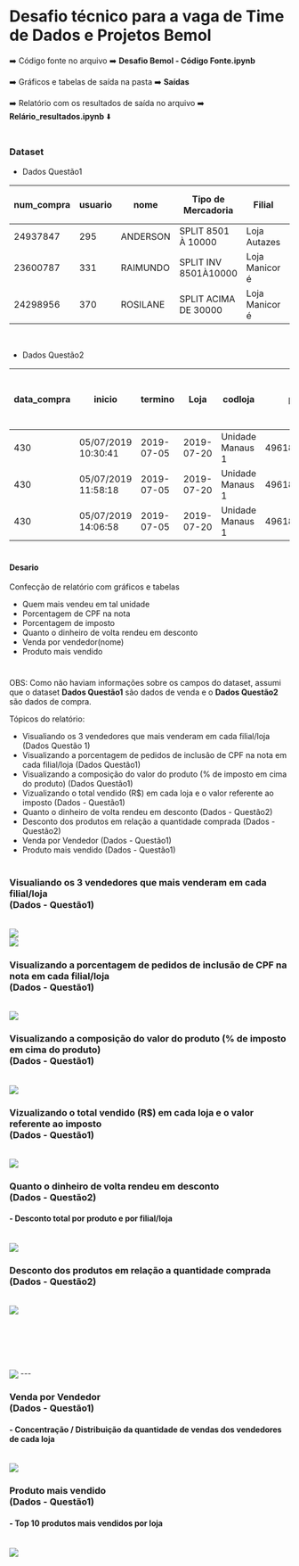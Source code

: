 # Desafio técnico para a vaga de Time de Dados e Projetos  Bemol


:arrow_right: Código fonte no arquivo :arrow_right: **Desafio Bemol - Código Fonte.ipynb**

:arrow_right: Gráficos e tabelas de saída na pasta :arrow_right: **Saídas**

:arrow_right: Relatório com os resultados de saída no arquivo :arrow_right: **Relário_resultados.ipynb** :arrow_down:

#

### Dataset
* Dados Questão1

|num_compra|usuario|nome|Tipo de Mercadoria|Filial|data_compra|valor_compra|Imposto|CPF NA NOTA?|
|---|---|---|---|---|---|---|---|---|
|24937847|295|ANDERSON|SPLIT 8501 À 10000|Loja Autazes|06/04/2020 12:25:13|2582,4|116,208|Sim|
|23600787|331|RAIMUNDO|SPLIT INV 8501À10000|Loja Manicor é |06/04/2020 14:03:55|1919,28|86,3676|Sim|
|24298956|370|ROSILANE|SPLIT ACIMA DE 30000|Loja Manicor é |06/04/2020 14:35:14|10121,04|455,4468|Sim|


<br>

* Dados Questão2

|data_compra|inicio|termino|Loja|codloja|produto|EAN|Valor Unitário Sem Imposto|quantidade|valor_total|Impostos|Dinheiro de Volta (Aplicado direto no total)|
|--|--|--|--|--|--|--|--|--|--|--|--|
|430|05/07/2019 10:30:41|2019-07-05|2019-07-20|Unidade Manaus 1|49618556000135|Smart Pro|190199383180|3000|1|3.331,29|45|
|430|05/07/2019 11:58:18|2019-07-05|2019-07-20|Unidade Manaus 1|49618556000135|Smart Pro|190199383180|3000|1|3.331,29|45|
|430|05/07/2019 14:06:58|2019-07-05|2019-07-20|Unidade Manaus 1|49618556000135|Smart Pro|190199383180|3000|1|3.331,29|45|


#

#### Desario

Confecção de relatório com gráficos e tabelas

* Quem mais vendeu em tal unidade
* Porcentagem de CPF na nota
* Porcentagem de imposto
* Quanto o dinheiro de volta rendeu em desconto
* Venda por vendedor(nome)
* Produto mais vendido

#

OBS: Como não haviam informações sobre os campos do dataset, assumi que o dataset **Dados Questão1** são dados de venda e o **Dados Questão2** são dados de compra.

Tópicos do relatório:

* Visualiando os 3 vendedores que mais venderam em cada filial/loja (Dados Questão 1)
* Visualizando a porcentagem de pedidos de inclusão de CPF na nota em cada filial/loja (Dados Questão1)
* Visualizando a composição do valor do produto (% de imposto em cima do produto) (Dados Questão1)
* Vizualizando o total vendido (R$) em cada loja e o valor referente ao imposto
(Dados - Questão1)
* Quanto o dinheiro de volta rendeu em desconto
(Dados - Questão2)
* Desconto dos produtos em relação a quantidade comprada
(Dados - Questão2)
* Venda por Vendedor
(Dados - Questão1)
* Produto mais vendido
(Dados - Questão1)

#

### Visualiando os 3 vendedores que mais venderam em cada filial/loja <br>(Dados - Questão1)

<br>
<img src="https://github.com/Klemersoncastro/Desafio-t-cnico-Bemol/blob/main/Sa%C3%ADdas/Tabela%20em%20PNG-%20Top%203%20vendedores%20de%20cada%20loja.png?raw=true" align="center">

<br>
<img src="https://github.com/Klemersoncastro/Desafio-t-cnico-Bemol/blob/main/Sa%C3%ADdas/Gr%C3%A1fico%20-%20Top%203%20vendedores%20de%20cada%20loja.png?raw=true" align="center">

<br> 

### Visualizando a porcentagem de pedidos de inclusão de **CPF na nota** em cada filial/loja <br>(Dados - Questão1) 

<br>

<img src="https://github.com/Klemersoncastro/Desafio-t-cnico-Bemol/blob/main/Sa%C3%ADdas/Gr%C3%A1fico%20-%20Porcentagem%20de%20pedidos%20de%20CPF%20na%20nota%20de%20cada%20loja.png?raw=true" align="center">

<br>

### Visualizando a composição do valor do produto (% de imposto em cima do produto)<br> (Dados - Questão1)

<br>

<img src="https://github.com/Klemersoncastro/Desafio-t-cnico-Bemol/blob/main/Sa%C3%ADdas/Gr%C3%A1fico%20-%20Porcentagem%20de%20imposto.png?raw=true" align="center">

<br>

### Vizualizando o total vendido (R$) em cada loja e o valor referente ao imposto <br>(Dados - Questão1)

<br>

<img src="https://github.com/Klemersoncastro/Desafio-t-cnico-Bemol/blob/main/Sa%C3%ADdas/Gr%C3%A1fico%20-%20Total%20vendido%20em%20cada%20loja%20em%20reais.png?raw=true" align="center">

<br>

### Quanto o dinheiro de volta rendeu em desconto <br>(Dados - Questão2)

<h4>- Desconto total por produto e por filial/loja</h4>

<br>

<img src="https://github.com/Klemersoncastro/Desafio-t-cnico-Bemol/blob/main/Sa%C3%ADdas/Gr%C3%A1fico%20-%20Desconto%20total%20por%20produto%20e%20loja.png?raw=true" align="center">

<br>

### Desconto dos produtos em relação a quantidade comprada <br>(Dados - Questão2)

<br>

<img src="https://github.com/Klemersoncastro/Desafio-t-cnico-Bemol/blob/main/Sa%C3%ADdas/Tabela%20em%20PNG%20-%20desconto%20dos%20produtos%20em%20rela%C3%A7%C3%A3o%20a%20quantidade%20comprada.png?raw=true" align="center">

<br><br>
---
<img src="https://github.com/Klemersoncastro/Desafio-t-cnico-Bemol/blob/main/Sa%C3%ADdas/Gr%C3%A1fico%20-%20Desconto%20dos%20produtos%20em%20rela%C3%A7%C3%A3o%20a%20quantidade%20comprada.png?raw=true" align="center">
---
<br>

### Venda por Vendedor <br>(Dados - Questão1)

<h4>-  Concentração / Distribuição da quantidade de vendas dos vendedores de cada loja </h4>

<br>

<img src="https://github.com/Klemersoncastro/Desafio-t-cnico-Bemol/blob/main/Sa%C3%ADdas/Gr%C3%A1fico%20-%20concentra%C3%A7%C3%A3o_distribui%C3%A7%C3%A3o%20da%20quantidade%20de%20vendas%20dos%20vendedores%20de%20cada%20loja%20(1).png?raw=true" align="center">

<br>

### Produto mais vendido <br>(Dados - Questão1)

<h4>- Top 10 produtos mais vendidos por loja</h4>

<br>

<img src="https://github.com/Klemersoncastro/Desafio-t-cnico-Bemol/blob/main/Sa%C3%ADdas/Gr%C3%A1fico%20-%20Top%2010%20produtos%20mais%20vendidos%20por%20loja.png?raw=true" align="center">
